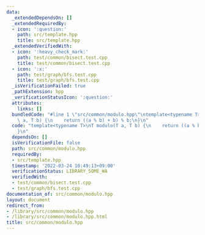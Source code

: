 ```yaml
---
data:
  _extendedDependsOn: []
  _extendedRequiredBy:
  - icon: ':question:'
    path: src/template.hpp
    title: src/template.hpp
  _extendedVerifiedWith:
  - icon: ':heavy_check_mark:'
    path: test/common/bisect.test.cpp
    title: test/common/bisect.test.cpp
  - icon: ':x:'
    path: test/graph/bfs.test.cpp
    title: test/graph/bfs.test.cpp
  _isVerificationFailed: true
  _pathExtension: hpp
  _verificationStatusIcon: ':question:'
  attributes:
    links: []
  bundledCode: "#line 1 \"src/common/modulo.hpp\"\ntemplate<typename T>\nT modulo(T\
    \ a, T b) {\n    return ((a % b) + b) % b;\n}\n"
  code: "template<typename T>\nT modulo(T a, T b) {\n    return ((a % b) + b) % b;\n\
    }\n"
  dependsOn: []
  isVerificationFile: false
  path: src/common/modulo.hpp
  requiredBy:
  - src/template.hpp
  timestamp: '2022-03-24 10:49:13+09:00'
  verificationStatus: LIBRARY_SOME_WA
  verifiedWith:
  - test/common/bisect.test.cpp
  - test/graph/bfs.test.cpp
documentation_of: src/common/modulo.hpp
layout: document
redirect_from:
- /library/src/common/modulo.hpp
- /library/src/common/modulo.hpp.html
title: src/common/modulo.hpp
---
```

